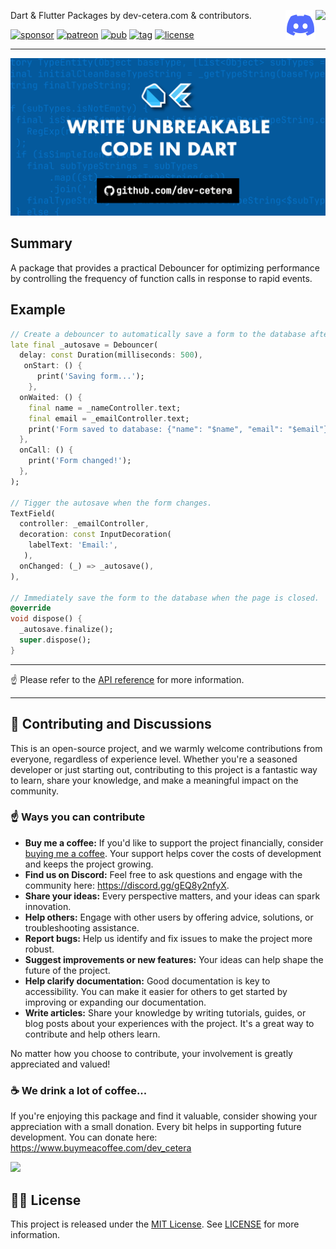 <a href="https://www.buymeacoffee.com/dev_cetera" target="_blank"><img align="right" src="https://cdn.buymeacoffee.com/buttons/default-orange.png" height="48"></a>
<a href="https://discord.gg/gEQ8y2nfyX" target="_blank"><img align="right" src="https://raw.githubusercontent.com/dev-cetera/.github/refs/heads/main/assets/icons/discord_icon/discord_icon.svg" height="48"></a>

Dart & Flutter Packages by dev-cetera.com & contributors.

[![sponsor](https://img.shields.io/badge/sponsor-grey?logo=github-sponsors)](https://github.com/sponsors/dev-cetera)
[![patreon](https://img.shields.io/badge/patreon-grey?logo=patreon)](https://www.patreon.com/c/RobertMollentze)
[![pub](https://img.shields.io/pub/v/df_debouncer.svg)](https://pub.dev/packages/df_debouncer)
[![tag](https://img.shields.io/badge/tag-v0.4.16-purple?logo=github)](https://github.com/dev-cetera/df_debouncer/tree/v0.4.16)
[![license](https://img.shields.io/badge/license-MIT-blue.svg)](https://raw.githubusercontent.com/dev-cetera/df_debouncer/main/LICENSE)

---

[![banner](https://github.com/dev-cetera/df_safer_dart/blob/v0.4.16/doc/assets/banner.png?raw=true)](https://github.com/dev-cetera)

<!-- BEGIN _README_CONTENT -->

## Summary

A package that provides a practical Debouncer for optimizing performance by controlling the frequency of function calls in response to rapid events.

## Example

```dart
// Create a debouncer to automatically save a form to the database after some delay.
late final _autosave = Debouncer(
  delay: const Duration(milliseconds: 500),
   onStart: () {
      print('Saving form...');
    },
  onWaited: () {
    final name = _nameController.text;
    final email = _emailController.text;
    print('Form saved to database: {"name": "$name", "email": "$email"}');
  },
  onCall: () {
    print('Form changed!');
  },
);

// Tigger the autosave when the form changes.
TextField(
  controller: _emailController,
  decoration: const InputDecoration(
    labelText: 'Email:',
   ),
  onChanged: (_) => _autosave(),
),

// Immediately save the form to the database when the page is closed.
@override
void dispose() {
  _autosave.finalize();
  super.dispose();
}
```

<!-- END _README_CONTENT -->

---

☝️ Please refer to the [API reference](https://pub.dev/documentation/df_debouncer/) for more information.

---

## 💬 Contributing and Discussions

This is an open-source project, and we warmly welcome contributions from everyone, regardless of experience level. Whether you're a seasoned developer or just starting out, contributing to this project is a fantastic way to learn, share your knowledge, and make a meaningful impact on the community.

### ☝️ Ways you can contribute

- **Buy me a coffee:** If you'd like to support the project financially, consider [buying me a coffee](https://www.buymeacoffee.com/dev_cetera). Your support helps cover the costs of development and keeps the project growing.
- **Find us on Discord:** Feel free to ask questions and engage with the community here: https://discord.gg/gEQ8y2nfyX.
- **Share your ideas:** Every perspective matters, and your ideas can spark innovation.
- **Help others:** Engage with other users by offering advice, solutions, or troubleshooting assistance.
- **Report bugs:** Help us identify and fix issues to make the project more robust.
- **Suggest improvements or new features:** Your ideas can help shape the future of the project.
- **Help clarify documentation:** Good documentation is key to accessibility. You can make it easier for others to get started by improving or expanding our documentation.
- **Write articles:** Share your knowledge by writing tutorials, guides, or blog posts about your experiences with the project. It's a great way to contribute and help others learn.

No matter how you choose to contribute, your involvement is greatly appreciated and valued!

### ☕ We drink a lot of coffee...

If you're enjoying this package and find it valuable, consider showing your appreciation with a small donation. Every bit helps in supporting future development. You can donate here: https://www.buymeacoffee.com/dev_cetera

<a href="https://www.buymeacoffee.com/dev_cetera" target="_blank"><img src="https://cdn.buymeacoffee.com/buttons/default-orange.png" height="40"></a>

## 🧑‍⚖️ License

This project is released under the [MIT License](https://raw.githubusercontent.com/dev-cetera/df_debouncer/main/LICENSE). See [LICENSE](https://raw.githubusercontent.com/dev-cetera/df_debouncer/main/LICENSE) for more information.
